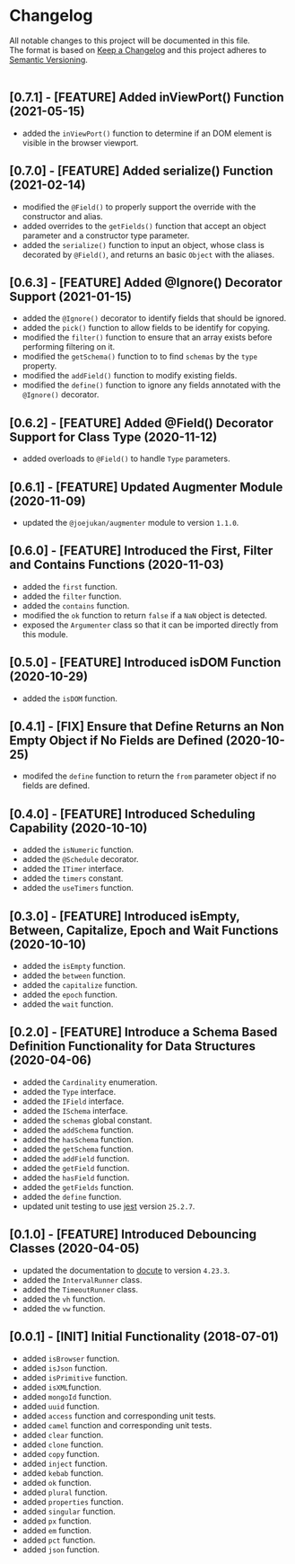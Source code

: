 # Changelog
All notable changes to this project will be documented in this file.<br/>
The format is based on [Keep a Changelog](http://keepachangelog.com/en/1.0.0/)
and this project adheres to [Semantic Versioning](http://semver.org/spec/v2.0.0.html).<br/><br/>

## [0.7.1] - [FEATURE] Added inViewPort() Function (2021-05-15)
* added the `inViewPort()` function to determine if an DOM element is visible in the browser viewport.

## [0.7.0] - [FEATURE] Added serialize() Function (2021-02-14)
* modified the `@Field()` to properly support the override with the constructor and alias.
* added overrides to the `getFields()` function that accept an object parameter and a constructor type parameter.
* added the `serialize()` function to input an object, whose class is decorated by `@Field()`, and returns an basic `Object` with the aliases.

## [0.6.3] - [FEATURE] Added @Ignore() Decorator Support (2021-01-15)
* added the `@Ignore()` decorator to identify fields that should be ignored.
* added the `pick()` function to allow fields to be identify for copying.
* modified the `filter()` function to ensure that an array exists before performing filtering on it.
* modified the `getSchema()` function to to find `schemas` by the `type` property.
* modified the `addField()` function to modify existing fields.
* modified the `define()` function to ignore any fields annotated with the `@Ignore()` decorator.

## [0.6.2] - [FEATURE] Added @Field() Decorator Support for Class Type (2020-11-12)
* added overloads to `@Field()` to handle `Type` parameters.

## [0.6.1] - [FEATURE] Updated Augmenter Module (2020-11-09)
* updated the `@joejukan/augmenter` module to version `1.1.0`.

## [0.6.0] - [FEATURE] Introduced the First, Filter and Contains Functions (2020-11-03)
* added the `first` function.
* added the `filter` function.
* added the `contains` function.
* modified the `ok` function to return `false` if a `NaN` object is detected.
* exposed the `Argumenter` class so that it can be imported directly from this module.

## [0.5.0] - [FEATURE] Introduced isDOM Function (2020-10-29)
* added the `isDOM` function.

## [0.4.1] - [FIX] Ensure that Define Returns an Non Empty Object if No Fields are Defined (2020-10-25)
* modifed the `define` function to return the `from` parameter object if no fields are defined.

## [0.4.0] - [FEATURE] Introduced Scheduling Capability (2020-10-10)
* added the `isNumeric` function.
* added the `@Schedule` decorator.
* added the `ITimer` interface.
* added the `timers` constant.
* added the `useTimers` function.

## [0.3.0] - [FEATURE] Introduced isEmpty, Between, Capitalize, Epoch and Wait Functions (2020-10-10)
* added the `isEmpty` function.
* added the `between` function.
* added the `capitalize` function.
* added the `epoch` function.
* added the `wait` function.

## [0.2.0] - [FEATURE] Introduce a Schema Based Definition Functionality for Data Structures (2020-04-06)
* added the `Cardinality` enumeration.
* added the `Type` interface.
* added the `IField` interface.
* added the `ISchema` interface.
* added the `schemas` global constant.
* added the `addSchema` function.
* added the `hasSchema` function.
* added the `getSchema` function.
* added the `addField` function.
* added the `getField` function.
* added the `hasField` function.
* added the `getFields` function.
* added the `define` function.
* updated unit testing to use [jest](https://www.npmjs.com/package/jest) version `25.2.7`.

## [0.1.0] - [FEATURE] Introduced Debouncing Classes (2020-04-05)
* updated the documentation to [docute](https://www.npmjs.com/package/docute) to version `4.23.3`.
* added the `IntervalRunner` class.
* added the `TimeoutRunner` class.
* added the `vh` function.
* added the `vw` function.

## [0.0.1] - [INIT] Initial Functionality (2018-07-01)
* added `isBrowser` function.
* added `isJson` function.
* added `isPrimitive` function.
* added `isXML`function.
* added `mongoId` function.
* added `uuid` function.
* added `access` function and corresponding unit tests.
* added `camel` function and corresponding unit tests.
* added `clear` function.
* added `clone` function.
* added `copy` function.
* added `inject` function.
* added `kebab` function.
* added `ok` function.
* added `plural` function.
* added `properties` function.
* added `singular` function.
* added `px` function.
* added `em` function.
* added `pct` function.
* added `json` function.